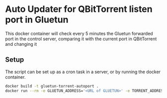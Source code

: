 # Auto Updater for QBitTorrent listen port in Gluetun

This docker container will check every 5 minutes the Gluetun forwarded port in the control server, comparing it with the current port in QBitTorrent and changing it 

## Setup

The script can be set up as a cron task in a server, or by running the docker container.

```bash
docker build -t gluetun-torrent-autoport .
docker run --rm -e GLUETUN_ADDRESS='<URL of GLUETUN>' -e TORRENT_ADDRESS='<URL of Torrent>' -e TORRENT_USER='<torrent user>' -e TORRENT_PASSWORD='<Torrent password>' gluetun-torrent-autoport
```

